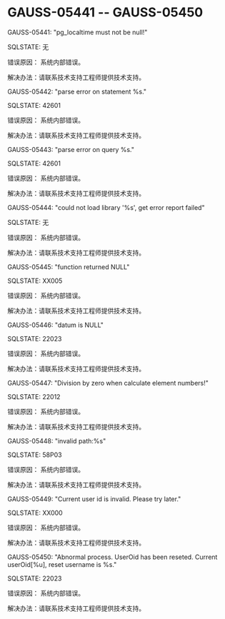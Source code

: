 # GAUSS-05441 -- GAUSS-05450<a name="ZH-CN_TOPIC_0302073119"></a>

GAUSS-05441: "pg\_localtime must not be null!"

SQLSTATE: 无

错误原因： 系统内部错误。

解决办法：请联系技术支持工程师提供技术支持。

GAUSS-05442: "parse error on statement %s."

SQLSTATE: 42601

错误原因： 系统内部错误。

解决办法：请联系技术支持工程师提供技术支持。

GAUSS-05443: "parse error on query %s."

SQLSTATE: 42601

错误原因： 系统内部错误。

解决办法：请联系技术支持工程师提供技术支持。

GAUSS-05444: "could not load library '%s', get error report failed"

SQLSTATE: 无

错误原因： 系统内部错误。

解决办法：请联系技术支持工程师提供技术支持。

GAUSS-05445: "function returned NULL"

SQLSTATE: XX005

错误原因： 系统内部错误。

解决办法：请联系技术支持工程师提供技术支持。

GAUSS-05446: "datum is NULL"

SQLSTATE: 22023

错误原因： 系统内部错误。

解决办法：请联系技术支持工程师提供技术支持。

GAUSS-05447: "Division by zero when calculate element numbers!"

SQLSTATE: 22012

错误原因： 系统内部错误。

解决办法：请联系技术支持工程师提供技术支持。

GAUSS-05448: "invalid path:%s"

SQLSTATE: 58P03

错误原因： 系统内部错误。

解决办法：请联系技术支持工程师提供技术支持。

GAUSS-05449: "Current user id is invalid. Please try later."

SQLSTATE: XX000

错误原因： 系统内部错误。

解决办法：请联系技术支持工程师提供技术支持。

GAUSS-05450: "Abnormal process. UserOid has been reseted. Current userOid\[%u\], reset username is %s."

SQLSTATE: 22023

错误原因： 系统内部错误。

解决办法：请联系技术支持工程师提供技术支持。

